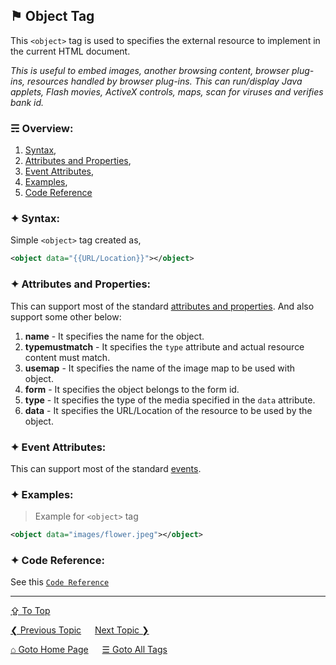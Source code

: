 ## &#9873; Object Tag
This `<object>` tag is used to specifies the external resource to implement in the current HTML document.

*This is useful to embed images, another browsing content, browser plug-ins, resources handled by browser plug-ins. This can run/display Java applets, Flash movies, ActiveX controls, maps, scan for viruses and verifies bank id.*

### &#9780; Overview:
1. [Syntax](#-syntax),
2. [Attributes and Properties](#-attributes-and-properties),
3. [Event Attributes](#-event-attributes),
4. [Examples](#-examples),
5. [Code Reference](#-code-reference)

### &#10022; Syntax:

Simple `<object>` tag created as, 
```xml
<object data="{{URL/Location}}"></object>
```

### &#10022; Attributes and Properties:
This can support most of the standard [attributes and properties](../docs/attributes-and-properties.md).
And also support some other below:
1. **name** - It specifies the name for the object.
2. **typemustmatch** - It specifies the `type` attribute and actual resource content must match.
3. **usemap** - It specifies the name of the image map to be used with object.
4. **form** - It specifies the object belongs to the form id.
5. **type** - It specifies the type of the media specified in the `data` attribute.
6. **data** - It specifies the URL/Location of the resource to be used by the object.

### &#10022; Event Attributes:
This can support most of the standard [events](../docs/events.md).

### &#10022; Examples:
> Example for `<object>` tag
```xml
<object data="images/flower.jpeg"></object>
```

### &#10022; Code Reference:

See this [`Code Reference`](../code/object-tag.html)

---
[&#8682; To Top](#-object-tag)

[&#10094; Previous Topic](./noscript-tag.md) &emsp; [Next Topic &#10095;](./ol-tag.md)

[&#8962; Goto Home Page](../README.md) &emsp; [&#9776; Goto All Tags](../all-tags.md)
